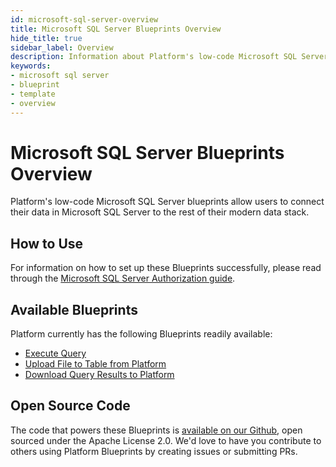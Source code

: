 ```yaml
---
id: microsoft-sql-server-overview
title: Microsoft SQL Server Blueprints Overview
hide_title: true
sidebar_label: Overview
description: Information about Platform's low-code Microsoft SQL Server templates.
keywords:
- microsoft sql server
- blueprint
- template
- overview
---
```


# Microsoft SQL Server Blueprints Overview

Platform's low-code Microsoft SQL Server blueprints allow users to connect their data in Microsoft SQL Server to the rest of their modern data stack.


## How to Use
For information on how to set up these Blueprints successfully, please read through the [Microsoft SQL Server Authorization guide](microsoft-sql-server-authorization.md).


## Available Blueprints
Platform currently has the following Blueprints readily available:

- [Execute Query](microsoft-sql-server-execute-query.md)
- [Upload File to Table from Platform](microsoft-sql-server-upload-csv-to-table.md)
- [Download Query Results to Platform](microsoft-sql-server-store-query-results-as-csv.md)

## Open Source Code
The code that powers these Blueprints is [available on our Github](https://github.com/shipyardapp/shipyard-blueprints/tree/main/shipyard_blueprints/sqlserver), open sourced under the Apache License 2.0. We'd love to have you contribute to others using Platform Blueprints by creating issues or submitting PRs.
